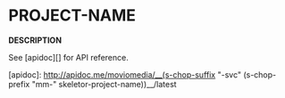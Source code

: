 # __PROJECT-NAME__

__DESCRIPTION__

See [apidoc][] for API reference.

[apidoc]: http://apidoc.me/moviomedia/__(s-chop-suffix "-svc" (s-chop-prefix "mm-" skeletor-project-name))__/latest
